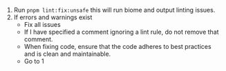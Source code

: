 1. Run `pnpm lint:fix:unsafe` this will run biome and output linting issues.
2. If errors and warnings exist
   - Fix all issues 
   - If I have specified a comment ignoring a lint rule, do not remove that comment.
   - When fixing code, ensure that the code adheres to best practices and is clean and maintainable.
   - Go to 1